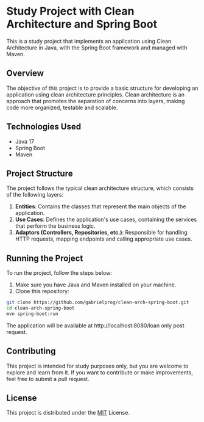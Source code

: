 # Study Project with Clean Architecture and Spring Boot

This is a study project that implements an application using Clean Architecture in Java, with the Spring Boot framework and managed with Maven.

## Overview

The objective of this project is to provide a basic structure for developing an application using clean architecture principles. Clean architecture is an approach that promotes the separation of concerns into layers, making code more organized, testable and scalable.

## Technologies Used

- Java 17
- Spring Boot
- Maven

## Project Structure

The project follows the typical clean architecture structure, which consists of the following layers:

1. **Entities**: Contains the classes that represent the main objects of the application.
2. **Use Cases**: Defines the application's use cases, containing the services that perform the business logic.
3. **Adaptors (Controllers, Repositories, etc.)**: Responsible for handling HTTP requests, mapping endpoints and calling appropriate use cases.


## Running the Project

To run the project, follow the steps below:

1. Make sure you have Java and Maven installed on your machine.
2. Clone this repository:

```bash
git clone https://github.com/gabrielprog/clean-arch-spring-boot.git
cd clean-arch-spring-boot
mvn spring-boot:run
```
The application will be available at http://localhost:8080/loan only post request.

## Contributing
This project is intended for study purposes only, but you are welcome to explore and learn from it. If you want to contribute or make improvements, feel free to submit a pull request.

## License
This project is distributed under the [MIT](LICENSE) License.




